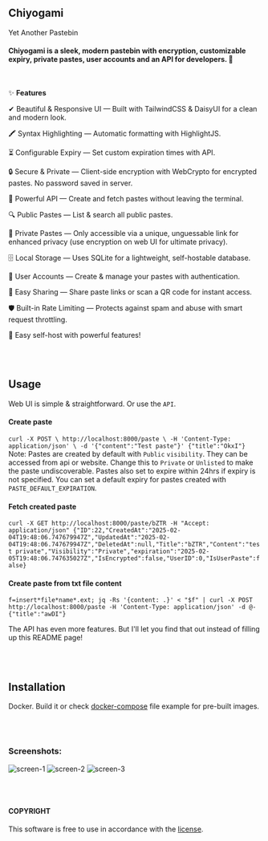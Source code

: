 ## Chiyogami 

Yet Another Pastebin

#### Chiyogami is a sleek, modern pastebin with encryption, customizable expiry, private pastes, user accounts and an API for developers. 🚀

<br>

✨ **Features**

✔ Beautiful & Responsive UI — Built with TailwindCSS & DaisyUI for a clean and modern look.

🖍 Syntax Highlighting — Automatic formatting with HighlightJS.

⏳ Configurable Expiry — Set custom expiration times with API.

🔒 Secure & Private — Client-side encryption with WebCrypto for encrypted pastes. No password saved in server.

📡 Powerful API — Create and fetch pastes without leaving the terminal.

🔍 Public Pastes — List & search all public pastes.

🔑 Private Pastes — Only accessible via a unique, unguessable link for enhanced privacy (use encryption on web UI for ultimate privacy).

🗄 Local Storage — Uses SQLite for a lightweight, self-hostable database.

👤 User Accounts — Create & manage your pastes with authentication.

🔗 Easy Sharing — Share paste links or scan a QR code for instant access.

🛡 Built-in Rate Limiting — Protects against spam and abuse with smart request throttling.

🚀 Easy self-host with powerful features!

<br><br>

## Usage
Web UI is simple & straightforward. Or use the `API`.

#### Create paste
``
curl -X POST \
  http://localhost:8000/paste \
  -H 'Content-Type: application/json' \
  -d '{"content":"Test paste"}'
{"title":"OkxI"}
``
<br>
Note: Pastes are created by default with `Public` `visibility`. They can be accessed from api or website.
Change this to `Private` or `Unlisted` to make the paste undiscoverable. Pastes also set to expire within 24hrs if expiry is not specified. You can set a default expiry for pastes created with `PASTE_DEFAULT_EXPIRATION`.

#### Fetch created paste
``
curl -X GET http://localhost:8000/paste/bZTR -H "Accept: application/json"
{"ID":22,"CreatedAt":"2025-02-04T19:48:06.747679947Z","UpdatedAt":"2025-02-04T19:48:06.747679947Z","DeletedAt":null,"Title":"bZTR","Content":"test private","Visibility":"Private","expiration":"2025-02-05T19:48:06.747635027Z","IsEncrypted":false,"UserID":0,"IsUserPaste":false}
``

#### Create paste from txt file content
``
f=insert*file*name*.ext; jq -Rs '{content: .}' < "$f" | curl -X POST http://localhost:8000/paste -H 'Content-Type: application/json' -d @-
{"title":"awDI"}
``

The API has even more features. But I'll let you find that out instead of filling up this README page!

<br><br>

## Installation
Docker. Build it or check [docker-compose](https://github.com/rhee876527/chiyogami/blob/main/docker-compose.yml) file example for pre-built images.

<br><br>

### Screenshots:

![screen-1](https://github.com/user-attachments/assets/5985f94d-4e35-4479-bc57-726e7cfb4577)
![screen-2](https://github.com/user-attachments/assets/0918a641-bf50-4d26-971a-39d7e9876a6d)
![screen-3](https://github.com/user-attachments/assets/95532b56-9e2f-447f-8c9c-cdbe4119fa59)

<br><br>

#### COPYRIGHT
This software is free to use in accordance with the [license](https://github.com/rhee876527/chiyogami/blob/main/LICENSE).
